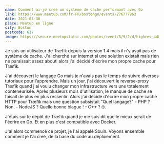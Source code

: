 ```yaml
---
name: Comment ai-je créé un système de cache performant avec Go
link: https://www.meetup.com/fr-FR/bostongo/events/276777963
date: 2021-03-30
place: Meetup en ligne
city: Boston
postcode: 617
image: https://secure.meetupstatic.com/photos/event/3/9/2/d/highres_448394637.jpeg
---
```


Je suis un utilisateur de Træfik depuis la version 1.4 mais il n'y avait pas de système de cache. J'ai cherché sur internet si une solution existait mais rien ne paraissait assez abouti alors j'ai décidé d'écrire mon propre cache pour Træfik.

J'ai découvert le langage Go mais je n'avais pas le temps de suivre diverses tutoriaux pour l'apprendre. Mais un jour, j'ai découvert le reverse-proxy Træfik quand j'ai voulu changer mon infrastructure vers une totalement conteneurisée. Après plusieurs mois d'utilisation, le manque de cache se faisait de plus en plus ressentir. Alors j'ai décidé d'écrire mon propre cache HTTP pour Træfik mais une question subsistait "Quel langage?" - PHP ? Non. - NodeJS ? Quelle bonne blague ! - C++ ? 🙄.

J'étais sur le dépôt de Træfik quand je me suis dit que le mieux serait de l'écrire en Go. Et en plus c'est compatible avec Docker.

J'ai alors commencé ce projet, je l'ai appelé Souin. Voyons ensemble comment je l'ai créé, de la base du code au déploiement.
